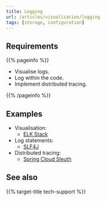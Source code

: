 ```yaml
---
title: Logging
url: /articles/visualisation/logging
tags: [storage, configuration]
---
```


## Requirements

{{% pageinfo %}}

* Visualise logs.
* Log within the code.
* Implement distributed tracing.

{{% /pageinfo %}}

## Examples

* Visualisation:
  * [ELK Stack](https://www.elastic.co/elastic-stack)
* Log statements:
  * [SLF4J](https://www.slf4j.org/)
* Distributed tracing:
  * [Spring Cloud Sleuth](https://spring.io/projects/spring-cloud-sleuth/)

## See also

{{% target-title tech-support %}}
